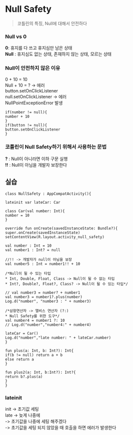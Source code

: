 # Null Safety
> 코틀린의 특징, Null에 대해서 안전하다

### Null vs 0  
**0**: 휴지를 다 쓰고 휴지심만 남은 상태   
**Null** : 휴지심도 없는 상태, 존재하지 않는 상태, 모르는 상태

### Null이 안전하지 않은 이유
0 + 10 = 10  
Null + 10 = ? -> 에러  
button.setOnClickListener  
null.setOnClickListener -> 에러  
NullPointExceptionError 발생

```
if(number != null){
number + 10
}
if(button != null){
button.setOnClickListener
}
```

### 코틀린이 Null Safety하기 위해서 사용하는 문법
**?** : Null이 아니라면 이하 구문 실행  
**!!** : Null이 아님을 개발자 보장한다

## 실습

```
class NullSafety : AppCompatActivity(){

lateinit var lateCar: Car

class Car(val number: Int){
number = 10
}

override fun onCreate(savedInstanceState: Bundle?){
super.onCreate(savedInstanceState)
setContentView(R.layout.activity_null_safety)

val number : Int = 10
val number1 : Int? = null

//!! -> 개발자가 null이 아님을 보장
val number5 : Int = number1!! + 10

/*Null이 될 수 있는 타입
* Int, Double, Float, Class -> Null이 될 수 없는 타입
* Int?, Double?, Float?, Class? -> Null이 될 수 있는 타입*/

// val number3 = number? + number1
val number3 = number1?.plus(number)
Log.d("number", "number3 : " + number3)

/*삼항연산자 -> 엘비스 연산자 (?:)
* Null Safety를 위한 도구*/
val number4 = number1 ?: 10
// Log.d("number","number4:" + number4)

lateCar = Car()
Log.d("number","late number: " + lateCar.number)
}

fun plus(a: Int, b: Int?): Int{
if(b != null) return a + b
else return a
}

fun plus2(a: Int, b:Int?): Int?{
return b?.plus(a)
}
}
```

### lateinit
init -> 초기값 세팅  
late -> 늦게 나중에  
-> 초기값을 나중에 세팅 해주겠다   
-> 초기값을 세팅 되지 않았을 때 호출을 하면 에러가 발생한다



